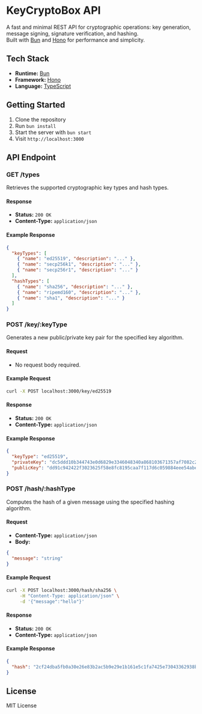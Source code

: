 # KeyCryptoBox API

A fast and minimal REST API for cryptographic operations: key generation, message signing, signature verification, and hashing.  
Built with [Bun](https://bun.sh/) and [Hono](https://hono.dev/) for performance and simplicity.

## Tech Stack

- **Runtime:** [Bun](https://bun.sh/)
- **Framework:** [Hono](https://hono.dev/)
- **Language:** [TypeScript](https://www.typescriptlang.org/)

## Getting Started

1. Clone the repository
2. Run `bun install`
3. Start the server with `bun start`
4. Visit `http://localhost:3000`

## API Endpoint

### GET /types

Retrieves the supported cryptographic key types and hash types.

#### Response

- **Status:** `200 OK`
- **Content-Type:** `application/json`

#### Example Response

```json
{
  "keyTypes": [
    { "name": "ed25519", "description": "..." },
    { "name": "secp256k1", "description": "..." },
    { "name": "secp256r1", "description": "..." }
  ],
  "hashTypes": [
    { "name": "sha256", "description": "..." },
    { "name": "ripemd160", "description": "..." },
    { "name": "sha1", "description": "..." }
  ]
}
```

### POST /key/:keyType

Generates a new public/private key pair for the specified key algorithm.

#### Request

- No request body required.

#### Example Request

```bash
curl -X POST localhost:3000/key/ed25519
```

#### Response

- **Status:** `200 OK`
- **Content-Type:** `application/json`

#### Example Response

```json
{
  "keyType": "ed25519",
  "privateKey": "dc5ddd10b344743e0d6829e3346048340a868103671357af7082c2e98225306f",
  "publicKey": "dd91c942422f3023625f58e8fc8195caa7f117d6c059884eee54abed0f9fa196"
}
```

### POST /hash/:hashType

Computes the hash of a given message using the specified hashing algorithm.

#### Request

- **Content-Type:** `application/json`
- **Body:**

```json
{
  "message": "string"
}
```

#### Example Request

```bash
curl -X POST localhost:3000/hash/sha256 \
     -H "Content-Type: application/json" \
     -d '{"message":"hello"}'
```

#### Response

- **Status:** `200 OK`
- **Content-Type:** `application/json`

#### Example Response

```json
{
  "hash": "2cf24dba5fb0a30e26e83b2ac5b9e29e1b161e5c1fa7425e73043362938b9824"
}
```

## License

MIT License

